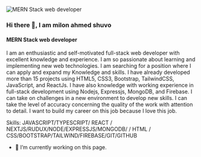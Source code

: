 ![MERN Stack web developer](https://media.licdn.com/dms/image/D5616AQEh8QJsWWxTug/profile-displaybackgroundimage-shrink_350_1400/0/1678618160558?e=1693440000&v=beta&t=9lgRaDpFIqzh-wCYy6UeXGtb8RnhNkpSgzQkzinfUng)

### Hi there 👋, I am milon ahmed shuvo
#### MERN Stack web developer

I am an enthusiastic and self-motivated full-stack web developer with excellent knowledge and experience. I am so passionate about learning and implementing new web technologies. I am searching for a position where I can apply and expand my Knowledge and skills. I have already developed more than 15 projects using HTML5, CSS3, Bootstrap, TailwindCSS, JavaScript, and ReactJs. I have also knowledge with working experience in full-stack development using Nodejs, Expressjs, MongoDB, and Firebase. I can take on challenges in a new environment to develop new skills. I can take the level of accuracy concerning the quality of the work with attention to detail. I want to build my career on this job because I love this job.

Skills: JAVASCRIPT/TYPESCRIPT/ REACT / NEXTJS/RUDUX/NODE/EXPRESSJS/MONGODB/ / HTML / CSS/BOOTSTRAP/TAILWIND/FIREBASE/GIT/GITHUB

- 🔭 I’m currently working on this page. 




